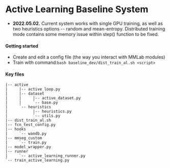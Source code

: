 # Active Learning Baseline System 

- **2022.05.02.** Current system works with single GPU training, as well as two heuristics options -- random and mean-entropy. Distributed training mode contains some memory issue within step() function to be fixed.

#### Getting started
- Create and edit a config file (the way you interact with MMLab modules)
- Train with command:`bash baseline_dev/dist_train_al.sh <script>`

#### Key files
```
|-- active
|     |-- active_loop.py
|     |-- dataset
|     |     |-- active_dataset.py
|     |     `-- base.py
|     `-- heuristics
|           |-- heuristics.py
|           `-- utils.py
|-- dist_train_al.sh
|-- fcn_test_config.py
|-- hooks
|     `-- wandb.py
|-- mmseg_custom
|     `-- train.py
|-- model_wrapper.py
|-- runner
|     `-- active_learning_runner.py
`-- train_active_learning.py
```